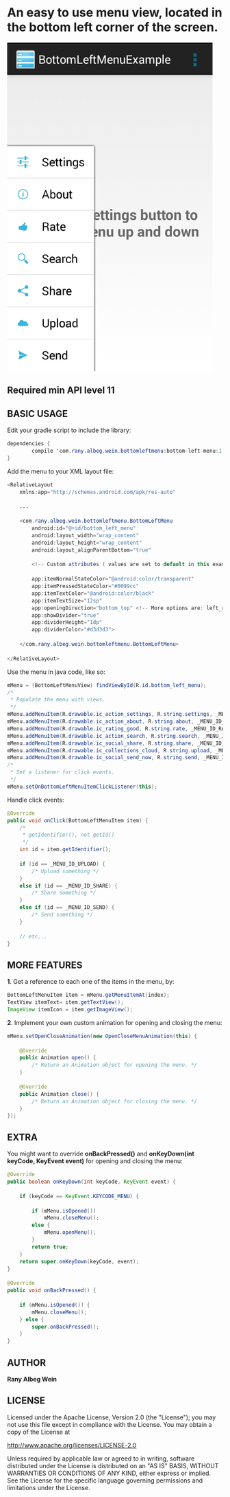 An easy to use menu view, located in the bottom left corner of the screen.
===================

![Alt text](screenshot.jpg "BottomLeftMenuView Samsung Galaxy S2")

Required min API level 11 
-------------------------

BASIC USAGE
-----------

Edit your gradle script to include the library:
```java
dependencies {
        compile 'com.rany.albeg.wein.bottomleftmenu:bottom-left-menu:1.0.3'
}
```

Add the menu to your XML layout file:
```java
<RelativeLayout
    xmlns:app="http://schemas.android.com/apk/res-auto"

    ...

    <com.rany.albeg.wein.bottomleftmenu.BottomLeftMenu
        android:id="@+id/bottom_left_menu"
        android:layout_width="wrap_content"
        android:layout_height="wrap_content"
        android:layout_alignParentBottom="true"

        <!-- Custom attributes ( values are set to default in this example ): -->

        app:itemNormalStateColor="@android:color/transparent"
        app:itemPressedStateColor="#0099cc"
        app:itemTextColor="@android:color/black"
        app:itemTextSize="12sp"
        app:openingDirection="bottom_top" <!-- More options are: left_right and fade_in-->
        app:showDivider="true"
        app:dividerHeight="1dp"
        app:dividerColor="#d3d3d3">

    </com.rany.albeg.wein.bottomleftmenu.BottomLeftMenu>

</RelativeLayout>
```
Use the menu in java code, like so:
```java
mMenu = (BottomLeftMenuView) findViewById(R.id.bottom_left_menu);
/*
 * Populate the menu with views.
 */
mMenu.addMenuItem(R.drawable.ic_action_settings, R.string.settings, _MENU_ID_SETTINGS);
mMenu.addMenuItem(R.drawable.ic_action_about, R.string.about, _MENU_ID_ABOUT);
mMenu.addMenuItem(R.drawable.ic_rating_good, R.string.rate, _MENU_ID_RATE);
mMenu.addMenuItem(R.drawable.ic_action_search, R.string.search, _MENU_ID_SEARCH);
mMenu.addMenuItem(R.drawable.ic_social_share, R.string.share, _MENU_ID_SHARE);
mMenu.addMenuItem(R.drawable.ic_collections_cloud, R.string.upload, _MENU_ID_UPLOAD);
mMenu.addMenuItem(R.drawable.ic_social_send_now, R.string.send, _MENU_ID_SEND);
/*
 * Set a listener for click events.
 */
mMenu.setOnBottomLeftMenuItemClickListener(this);
```
Handle click events:
```java
@Override
public void onClick(BottomLeftMenuItem item) {
    /*
     * getIdentifier(), not getId()
     */
    int id = item.getIdentifier();

    if (id == _MENU_ID_UPLOAD) {
        /* Upload something */
    }
    else if (id == _MENU_ID_SHARE) {
        /* Share something */
    }
    else if (id == _MENU_ID_SEND) {
        /* Send something */
    }

    // etc...
}
```
MORE FEATURES
-------------
**1**. Get a reference to each one of the items in the menu, by:
```java
BottomLeftMenuItem item = mMenu.getMenuItemAt(index);
TextView itemText= item.getTextView();
ImageView itemIcon = item.getImageView();
```
**2**. Implement your own custom animation for opening and closing the menu:
```java
mMenu.setOpenCloseAnimation(new OpenCloseMenuAnimation(this) {
    
    @Override
    public Animation open() {
        /* Return an Animation object for opening the menu. */
    }
    
    @Override
    public Animation close() {
        /* Return an Animation object for closing the menu. */
    }
});
```
EXTRA
--------
You might want to override **onBackPressed()** and **onKeyDown(int keyCode, KeyEvent event)** for opening and closing the menu:

```java
@Override
public boolean onKeyDown(int keyCode, KeyEvent event) {

    if (keyCode == KeyEvent.KEYCODE_MENU) {

        if (mMenu.isOpened())
            mMenu.closeMenu();
        else {
            mMenu.openMenu();
        }
        return true;
    }
    return super.onKeyDown(keyCode, event);
}

@Override
public void onBackPressed() {

    if (mMenu.isOpened()) {
        mMenu.closeMenu();
    } else {
        super.onBackPressed();
    }
}
```
AUTHOR
-------

**Rany Albeg Wein**


LICENSE
--------
Licensed under the Apache License, Version 2.0 (the "License");
you may not use this file except in compliance with the License.
You may obtain a copy of the License at

http://www.apache.org/licenses/LICENSE-2.0

Unless required by applicable law or agreed to in writing, software
distributed under the License is distributed on an "AS IS" BASIS,
WITHOUT WARRANTIES OR CONDITIONS OF ANY KIND, either express or implied.
See the License for the specific language governing permissions and
limitations under the License.
